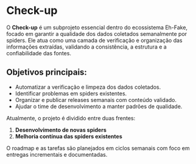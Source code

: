 # Check-up

O **Check-up** é um subprojeto essencial dentro do ecossistema Eh-Fake, focado em garantir a qualidade dos dados coletados semanalmente por spiders. Ele atua como uma camada de verificação e organização das informações extraídas, validando a consistência, a estrutura e a confiabilidade das fontes.

## Objetivos principais:

- Automatizar a verificação e limpeza dos dados coletados.
- Identificar problemas em spiders existentes.
- Organizar e publicar releases semanais com conteúdo validado.
- Ajudar o time de desenvolvimento a manter padrões de qualidade.

Atualmente, o projeto é dividido entre duas frentes:

1. **Desenvolvimento de novas spiders**
2. **Melhoria contínua das spiders existentes**

O roadmap e as tarefas são planejados em ciclos semanais com foco em entregas incrementais e documentadas.
